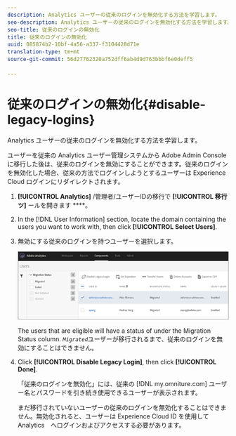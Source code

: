 ```yaml
---
description: Analytics ユーザーの従来のログインを無効化する方法を学習します。
seo-description: Analytics ユーザーの従来のログインを無効化する方法を学習します。
seo-title: 従来のログインの無効化
title: 従来のログインの無効化
uuid: 085874b2-10bf-4a56-a337-f3104428d71e
translation-type: tm+mt
source-git-commit: 56d27762320a752dff6ab4d9d763bbbf6e0deff5

---
```



# 従来のログインの無効化{#disable-legacy-logins}

Analytics ユーザーの従来のログインを無効化する方法を学習します。

ユーザーを従来の Analytics ユーザー管理システムから Adobe Admin Console に移行した後は、従来のログインを無効にすることができます。従来のログインを無効化した場合、従来の方法でログインしようとするユーザーは Experience Cloud ログインにリダイレクトされます。

1. **[!UICONTROL Analytics]** /管理者/ユーザーIDの移行で **[!UICONTROL 移行ツ]** ールを開きます ****。
1. In the [!DNL User Information] section, locate the domain containing the users you want to work with, then click **[!UICONTROL Select Users]**.
1. 無効にする従来のログインを持つユーザーを選択します。

   ![](assets/user-info.png)

   The users that are eligible will have a status of  under the Migration Status column. *`Migrated`*&#x200B;ユーザーが移行されるまで、従来のログインを無効にすることはできません。
1. Click **[!UICONTROL Disable Legacy Login]**, then click **[!UICONTROL Done]**.

   「従来のログインを無効化」には、従来の [!DNL my.omniture.com] ユーザー名とパスワードを引き続き使用できるユーザーが表示されます。

   まだ移行されていないユーザーの従来のログインを無効化することはできません。無効化されると、ユーザーは Experience Cloud ID を使用して Analytics　へログインおよびアクセスする必要があります。

